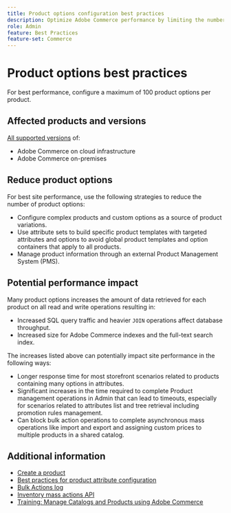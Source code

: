 ```yaml
---
title: Product options configuration best practices
description: Optimize Adobe Commerce performance by limiting the number of product options.
role: Admin
feature: Best Practices
feature-set: Commerce
---
```


# Product options best practices

For best performance, configure a maximum of 100 product options per product.

## Affected products and versions

[All supported versions](../../../release/versions.md) of:

- Adobe Commerce on cloud infrastructure
- Adobe Commerce on-premises

## Reduce product options

For best site performance, use the following strategies to reduce the number of product options:

- Configure complex products and custom options as a source of product variations.
- Use attribute sets to build specific product templates with targeted attributes and options to avoid global product templates and option containers that apply to all products.
- Manage product information through an external Product Management System (PMS).

## Potential performance impact

Many product options increases the amount of data retrieved for each product on all read and write operations resulting in:

- Increased SQL query traffic and heavier `JOIN` operations affect database throughput.
- Increased size for Adobe Commerce indexes and the full-text search index.

The increases listed above can potentially impact site performance in the following ways:

- Longer response time for most storefront scenarios related to products containing many options in attributes.
- Significant increases in the time required to complete Product management operations in Admin that can lead to timeouts, especially for scenarios related to attributes list and tree retrieval including promotion rules management.
- Can block bulk action operations to complete asynchronous mass operations like import and export and assigning custom prices to multiple products in a shared catalog.

## Additional information

- [Create a product](https://experienceleague.adobe.com/docs/commerce-admin/catalog/products/product-create.html)
- [Best practices for product attribute configuration](product-attributes-and-options.md)
- [Bulk Actions log](https://docs.magento.com/user-guide/system/action-log-bulk-actions.html)
- [Inventory mass actions API](https://developer.adobe.com/commerce/webapi/rest/inventory/bulk-inventory/)
- [Training: Manage Catalogs and Products using Adobe Commerce](https://learning.adobe.com/catalog/adobe_commerce/cours000000000098643.html)

